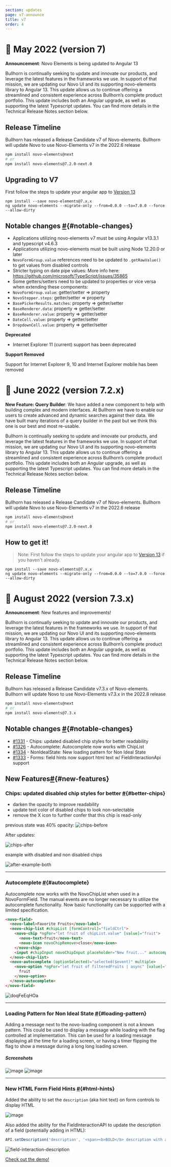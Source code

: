 ```yaml
---
section: updates
page: v7-announce
title: v7
order: 4
---
```


📢  May 2022 (version 7)
===========================

**Announcement**: Novo Elements is being updated to Angular 13

Bullhorn is continually seeking to update and innovate our products, and leverage the latest features in the frameworks we use. In support of that mission, we are updating our Novo UI and its supporting novo-elements library to Angular 13.  This update  allows us to continue offering a streamlined and consistent experience across Bullhorn’s complete product portfolio.  This update includes both an Angular upgrade, as well as supporting the latest Typescript updates.  You can find more details in the Technical Release Notes section below.

## Release Timeline

Bullhorn has released a Release Candidate v7 of Novo-elements. Bullhorn will update Novo to use Novo-Elements v7 in the 2022.6 release

```sh
npm install novo-elements@next
# or
npm install novo-elements@7.2.0-next.0
```

## Upgrading to V7

First follow the steps to update your angular app to [Version 13](https://update.angular.io/?v=10.0-13.0)

```
npm install --save novo-elements@7.x.x
ng update novo-elements --migrate-only --from=0.0.0 --to=7.0.0 --force --allow-dirty  
```



Notable changes [#](https://bullhorn.github.io/novo-elements/docs/#/updates/v7-announce#notable-changes){#notable-changes}
--------------------------------------------------------------------

-  Applications utilizing novo-elements v7 must be using Angular v13.3.1 and typescript v4.6.3
-  Applications utilizing novo-elements must be built using Node 12.20.0 or later 
-  `NovoFormGroup.value` references need to be updated to `.getRawValue()` to get values from disabled controls
-  Stricter typing on date pipe values: More info here: https://github.com/microsoft/TypeScript/issues/35865
-  Some getters/setters need to be updated to properties or vice versa when extending these components:
  -  `NovoFormGroup.value`: getter/setter => property
  -  `NovoStepper.steps`: getter/setter => property
  -  `BasePickerResults.matches`: property => getter/setter
  -  `BaseRenderer.data`: property => getter/setter
  -  `BaseRenderer.value`: property => getter/setter
  -  `DateCell.value`: property => getter/setter
  -  `DropdownCell.value`: property => getter/setter

**Deprecated**

- Internet Explorer 11 (current) support has been deprecated

**Support Removed**

Support for Internet Explorer 9, 10 and Internet Explorer mobile has been removed


📢  June 2022 (version 7.2.x)
===========================

**New Feature: Query Builder**: We have added a new component to help with building complex and modern interfaces.  At Bullhorn we have to enable our users to create advanced and dynamic searches against their data.  We have built many iterations of a query builder in the past but we think this one is our best and most re-usable.

Bullhorn is continually seeking to update and innovate our products, and leverage the latest features in the frameworks we use. In support of that mission, we are updating our Novo UI and its supporting novo-elements library to Angular 13.  This update  allows us to continue offering a streamlined and consistent experience across Bullhorn’s complete product portfolio.  This update includes both an Angular upgrade, as well as supporting the latest Typescript updates.  You can find more details in the Technical Release Notes section below.

## Release Timeline

Bullhorn has released a Release Candidate v7 of Novo-elements. Bullhorn will update Novo to use Novo-Elements v7 in the 2022.6 release

```sh
npm install novo-elements@next
# or
npm install novo-elements@7.2.0-next.0
```

## How to get it!


> Note: First follow the steps to update your angular app to [Version 13](https://update.angular.io/?v=10.0-13.0) if you haven't already.

```
npm install --save novo-elements@7.x.x
ng update novo-elements --migrate-only --from=0.0.0 --to=7.0.0 --force --allow-dirty  
```


📢  August 2022 (version 7.3.x)
===========================

**Announcement**: New features and improvements!

Bullhorn is continually seeking to update and innovate our products, and leverage the latest features in the frameworks we use. In support of that mission, we are updating our Novo UI and its supporting novo-elements library to Angular 13.  This update  allows us to continue offering a streamlined and consistent experience across Bullhorn’s complete product portfolio.  This update includes both an Angular upgrade, as well as supporting the latest Typescript updates.  You can find more details in the Technical Release Notes section below.

## Release Timeline

Bullhorn has released a Release Candidate v7.3.x of Novo-elements. Bullhorn will update Novo to use Novo-Elements v7.3.x in the 2022.8 release

```sh
npm install novo-elements@next
# or
npm install novo-elements@7.3.x
```

Notable changes [#](https://bullhorn.github.io/novo-elements/docs/#/updates/v7dot3#notable-changes){#notable-changes}
--------------------------------------------------------------------

- [#1331](https://github.com/bullhorn/novo-elements/pull/1331) - Chips: updated disabled chip styles for better readability
- [#1326](https://github.com/bullhorn/novo-elements/pull/1326) - Autocomplete: Autocomplete now works with ChipList
- [#1334](https://github.com/bullhorn/novo-elements/pull/1334) - NonIdealState: New loading pattern for Non Ideal State
- [#1333](https://github.com/bullhorn/novo-elements/pull/1333) - Forms: field hints now support html text w/ FieldInteractionApi support


New Features[#](https://bullhorn.github.io/novo-elements/docs/#/updates/v7dot3#new-features){#new-features}
--------------------------------------------------------------------

### Chips: updated disabled chip styles for better [#](https://bullhorn.github.io/novo-elements/docs/#/updates/v7dot3#better-chips){#better-chips}

- darken the opacity to improve readability
- update text color of disabled chips to look non-selectable
- remove the X icon to further confer that this chip is read-only

previous state was 40% opacity:
![chips-before](https://user-images.githubusercontent.com/21197268/180056798-84c36888-96bb-4d72-99fd-ebd80a157f1a.png)

After updates:

![chips-after](https://user-images.githubusercontent.com/21197268/180057064-f549895c-82f2-4092-bf05-00172f0dcb09.png)

example with disabled and non disabled chips

![after-example-both](https://user-images.githubusercontent.com/21197268/180057201-ab8717aa-17be-49c3-a18d-97bf1a8889dd.png)

* * * * *

### Autocomplete [#](https://bullhorn.github.io/novo-elements/docs/#/updates/v7dot3#autocomplete){#autocomplete}

Autocomplete now works with the NovoChipList when used in a NovoFormField.  The manual events are no longer necessary to utilize the autocomplete functionality.  Now basic functionality can be supported with a limited specification.

```html
<novo-field>
  <novo-label>Favorite Fruits</novo-label>
  <novo-chip-list #chipList [formControl]="fieldCtrl">
    <novo-chip *ngFor="let fruit of chipList.value" [value]="fruit">
      <novo-text>fruit</novo-text>
      <novo-icon novoChipRemove>close</novo-icon>
    </novo-chip>
    <input #chipInput novoChipInput placeholder="New fruit..." autocomplete="off" [formControl]="searchCtrl" />
  </novo-chip-list>
  <novo-autocomplete (optionSelected)="selected($event)" multiple>
    <novo-option *ngFor="let fruit of filteredFruits | async" [value]="fruit">
      fruit
    </novo-option>
  </novo-autocomplete>
</novo-field>
```

![doqFeEqHOa](https://user-images.githubusercontent.com/1056055/175618421-05e8898a-caaf-488d-b384-acdc922b6647.gif)

* * * * *

### Loading Pattern for Non Ideal State [#](https://bullhorn.github.io/novo-elements/docs/#/updates/v7dot3#loading-pattern){#loading-pattern}

Adding a message next to the novo-loading component is not a known pattern. This could be used to display a message while loading with the flag controlled at implementation. This can be used for a loading message displaying all the time for a loading screen, or having a timer flipping the flag to show a message during a long long loading screen.

##### **Screenshots**

![image](https://user-images.githubusercontent.com/73492464/181272237-66468bd6-7b3c-443a-b5df-ae87a8cdae54.png)
![image](https://user-images.githubusercontent.com/73492464/181272305-689554f1-2cb5-434d-af7c-8fbe10724728.png)

* * * * *

### New HTML Form Field Hints [#](https://bullhorn.github.io/novo-elements/docs/#/updates/v7dot3#html-hints){#html-hints}

Added the ability to set the `description` (aka hint text) on form controls to display HTML

![image](https://user-images.githubusercontent.com/1056055/181560747-1d77a522-bc0c-40c2-b117-330ec901aa29.png)

Also added the ability for the FieldInteractionAPI to update the description of a field (potentially adding in HTML):

```typescript
API.setDescription('description', '<span><b>BOLD</b> description with a <a target="_blank" href="https://www.google.com">Google</a> Link</span>');
```

![field-interaction-description](https://user-images.githubusercontent.com/5430919/181575015-bb30bcb2-c8a1-4ae0-b99c-1250d5784fd6.gif)


[Check out the demo!](https://bullhorn.github.io/novo-elements/docs/#/updates/v7dot3#html-hints)

